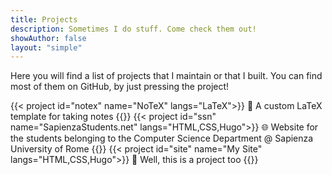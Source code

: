 ```yaml
---
title: Projects
description: Sometimes I do stuff. Come check them out!
showAuthor: false
layout: "simple"
---
```


Here you will find a list of projects that I maintain or that I built. You can find most of them on GitHub, by just pressing the project!

<div class="projects-list">
    {{< project id="notex" name="NoTeX" langs="LaTeX">}}
        📜 A custom LaTeX template for taking notes
    {{</ project >}}
    {{< project id="ssn" name="SapienzaStudents.net" langs="HTML,CSS,Hugo">}}
        🌐 Website for the students belonging to the Computer Science Department @ Sapienza University of Rome
    {{</ project >}}
    {{< project id="site" name="My Site" langs="HTML,CSS,Hugo">}}
        📜 Well, this is a project too
    {{</ project >}}
</div>